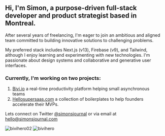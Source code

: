 ## Hi, I'm Simon, a purpose-driven full-stack developer and product strategist based in Montreal. 

After several years of freelancing, I'm eager to join an ambitious and aligned team committed to building innovative solutions to challenging problems.

My preferred stack includes Next.js (v13), Firebase (v9), and Tailwind, although I enjoy learning and experimenting with new technologies. I'm passionate about design systems and collaborative and generative user interfaces.

### Currently, I'm working on two projects: 

1. [Bivi.io](https://bivi.io) a real-time productivity platform helping small asynchronous teams 
2. [Hellosupersaas.com](https://hellosupersaas.com) a collection of boilerplates to help founders accelerate their MVPs.

Lets connect on Twitter [@simonsjournal](https://twitter.com/simonsjournal) or via email at [hello@simonsjournal.com](mailto:hello@simonsjournal.com)


<!--
### Take a look at this video that showcases some of my work: 

<a href="http://www.youtube.com/watch?feature=player_embedded&v=KhGWbt1dAKQ
" target="_blank"><img src="http://img.youtube.com/vi/KhGWbt1dAKQ/0.jpg" 
alt="IMAGE ALT TEXT HERE" width="240" height="180" border="10" /></a>
-->
![bivihero02](https://user-images.githubusercontent.com/11487528/226699473-287a7ffd-e504-4edc-981e-2430a247ad83.png)
![bivihero](https://user-images.githubusercontent.com/11487528/226699205-2180854e-fd58-4d16-ab75-45a64c88293b.png)
